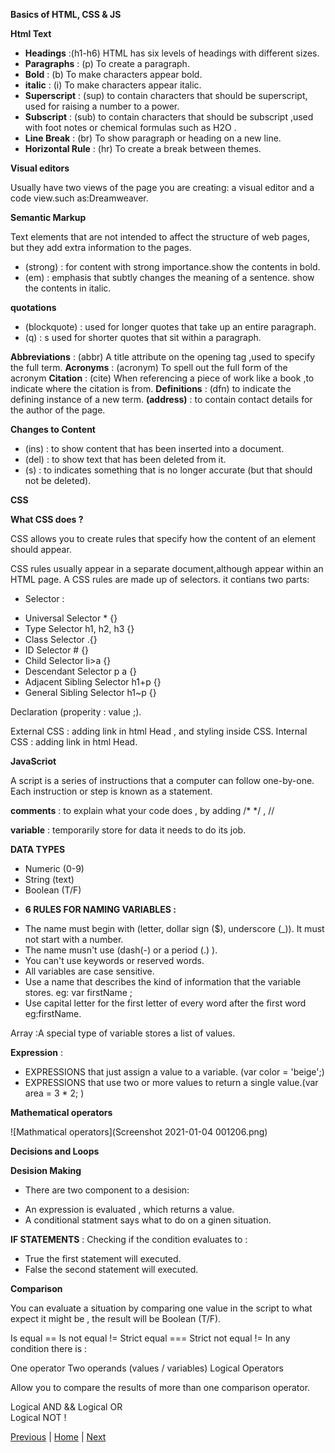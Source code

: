 **Basics of HTML, CSS & JS**

**Html Text** 

- **Headings** :(h1-h6) HTML has six levels of headings with different sizes.
- **Paragraphs** : (p) To create a paragraph.
- **Bold** : (b) To make characters appear bold.
- **italic** : (i)  To make characters appear italic.
- **Superscript** : (sup) to contain characters that should be superscript, used for raising a number to a power.
- **Subscript** : (sub) to contain characters that should be subscript ,used with foot notes or chemical formulas such as H2O .
- **Line Break** : (br) To show paragraph or heading on a new line. 
- **Horizontal Rule** : (hr) To create a break between themes.

**Visual editors** 

Usually have two views of the page you are creating: a visual editor and a code view.such as:Dreamweaver. 

**Semantic Markup**

Text elements that are not intended to affect the structure of web pages, but they add extra information to the pages.

- (strong)  : for content with strong importance.show the contents in bold.
- (em)      : emphasis that subtly changes the meaning of a sentence. show the contents in italic.

**quotations** 

- (blockquote) : used for longer quotes that take up an entire paragraph.
- (q)          : s used for shorter quotes that sit within a paragraph.

**Abbreviations** : (abbr) A title attribute on the opening tag ,used to specify the full term.
**Acronyms** : (acronym)  To spell out the full form of the acronym
**Citation** : (cite) When referencing a piece of work like a book ,to indicate where the citation is from.
**Definitions** : (dfn) to indicate the defining instance of a new term.
**(address)** : to contain contact details for the author of the page.

**Changes to Content** 
- (ins) : to show content that has been inserted into a document.
- (del) : to show text that has been deleted from it.
- (s)   : to indicates something that is no longer accurate (but that should not be deleted). 

**CSS**

**What CSS does ?**

CSS allows you to create rules that specify how the content of an element should appear.

CSS rules usually appear in a separate document,although appear within an HTML page.
A CSS rules are made up of selectors. it contians two parts:

* Selector :
- Universal Selector * {} 
- Type Selector h1, h2, h3 {} 
- Class Selector .{} 
- ID Selector # {} 
- Child Selector li>a {} 
- Descendant Selector p a {} 
- Adjacent Sibling Selector h1+p {} 
- General Sibling Selector h1~p {}

Declaration (properity : value ;).

External CSS : adding link in html Head , and styling inside CSS. 
Internal CSS : adding link in html Head.

**JavaScriot**

A script is a series of instructions that a computer can follow one-by-one. 
Each instruction or step is known as a statement. 

**comments** : to explain what your code does , by adding /*  */ , // 

**variable** : temporarily store for data it needs to do its job. 

**DATA TYPES** 
- Numeric (0-9)
- String (text)
- Boolean (T/F)

* **6 RULES FOR NAMING VARIABLES :**
- The name must begin with (letter, dollar sign ($), underscore (_)). It must not start with a number.
- The name musn't use (dash(-) or a period (.) ).
- You can't use keywords or reserved words.
- All variables are case sensitive.
- Use a name that describes the kind of information that the variable stores. eg: var firstName ;
- Use capital letter for the first letter of every word after the first word eg:firstName.

Array :A special type of variable stores a list of values.

**Expression** :
- EXPRESSIONS that just assign a value to a variable. (var color = 'beige';)
- EXPRESSIONS that use two or more values to return a single value.(var area = 3 * 2; )

**Mathematical operators**

![Mathmatical operators](Screenshot 2021-01-04 001206.png)


**Decisions and Loops** 

**Desision Making** 
* There are two component to a desision:
- An expression is evaluated , which returns a value.
- A conditional statment says what to do on a ginen situation.

**IF STATEMENTS** : Checking if the condition evaluates to :
- True the first statement will executed.
- False the second statement will executed.


**Comparison**

You can evaluate a situation by comparing one value in the script to what expect it might be , the result will be Boolean (T/F).

Is equal ==
Is not equal !=
Strict equal ===
Strict not equal !=
In any condition there is :

One operator
Two operands (values / variables)
Logical Operators

Allow you to compare the results of more than one comparison operator.

Logical AND &&
Logical OR	 
Logical NOT !

[Previous](class-01.md)  | [Home](README.md) | [Next](class-03.md)





